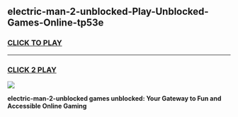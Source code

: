 
## electric-man-2-unblocked-Play-Unblocked-Games-Online-tp53e
<h3>
<a href="https://premium76.site?title=electric-man-2-unblocked&ref=25A">CLICK TO PLAY</a></h3>
<hr>

<h3>
<a href="https://premium76.site?title=electric-man-2-unblocked&ref=25A">CLICK 2 PLAY</a>
  
</h3>

<a href="https://premium76.site?title=electric-man-2-unblocked&ref=25A"><img src="https://clearcache.store/games.png"></a>


**electric-man-2-unblocked games unblocked: Your Gateway to Fun and Accessible Online Gaming**
